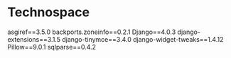 # Technospace
asgiref==3.5.0
backports.zoneinfo==0.2.1
Django==4.0.3
django-extensions==3.1.5
django-tinymce==3.4.0
django-widget-tweaks==1.4.12
Pillow==9.0.1
sqlparse==0.4.2
